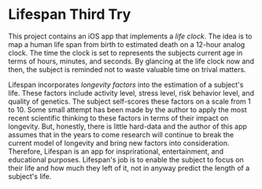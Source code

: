#  Lifespan Third Try

This project contains an iOS app that implements a *life clock*. The idea is to map a human life span from birth to estimated death on a 12-hour analog clock. The time the clock is set to represents the subjects current age in terms of hours, minutes, and seconds. By glancing at the life clock now and then, the subject is reminded not to waste valuable time on trival matters.

Lifespan  incorporates *longevity factors* into the estimation of a subject's life. These factors include activity level, stress level, risk behavior level, and quality of genetics. The subject self-scores these factors on a scale from 1 to 10. Some small attempt has been made by the author to apply the most recent scientific thinking to these factors in terms of their impact on longevity. But, honestly, there is little hard-data and the author of this app assumes that in the years to come research will continue to break the current model of longevity and bring new factors into consideration. Therefore, Lifespan is an app for insprirational, entertainment, and educational purposes. Lifespan's job is to enable the subject to focus on their life and how much they left of it, not in anyway predict the length of a subject's life.


